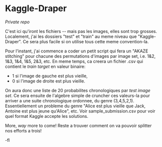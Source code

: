 # Kaggle-Draper
*Private repo*

C'est ici qu'iront les fichiers --  mais pas les images, elles sont trop grosses. Localement, j'ai les dossiers "test" et "train" au meme niveau que "Kaggle-Draper". Ce sera plus facile si on utilise tous cette meme convention-la.


Pour l'instant, j'ai commence a coder un petit script qui fera un "AKAZE stitching" pour chacune des permutations d'images par image set, i.e. 1&2, 1&3, 1&4, 1&5, 2&3, etc. En meme temps, ca creera un fichier .csv qui contient le *train target* en valeur binaire:
- 1 si l'image de gauche est plus vieille,
- 0 si l'image de droite est plus vieille.

On aura donc une liste de 20 probabilites chronologiques par *test image set*. Ce sera ensuite de l'algebre simple de cruncher ces valeurs-la pour arriver a une suite chronologique ordonnee, du genre (3,4,5,2,1). Essentiellement un probleme du genre "Alice est plus vieille que Jack, Antoine est plus jeune qu'Alice", etc. Voir sample_submission.csv pour voir quel format Kaggle accepte les solutions.

More, *way* more to come! Reste a trouver comment on va pouvoir splitter nos efforts a trois!

-fl
